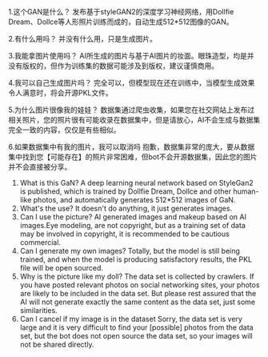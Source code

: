 1.这个GAN是什么？
发布基于styleGAN2的深度学习神经网络，用Dollfie Dream、Dollce等人形照片训练而成的，自动生成512*512图像的GAN。

2.有什么用吗？
并没有什么用，只是生成图片。

3.我能拿图片使用吗？
AI所生成的图片与基于AI图片的妆面。眼珠造型，均是并没有版权的，但作为训练集的数据可能涉及到版权，建议谨慎商用。

4.我可以自己生成图片吗？
完全可以，但模型现在还在训练中，当模型生成效果令人满意时，将会开源PKL文件。

5.为什么图片很像我的娃娃？
数据集通过爬虫收集，如果您在社交网站上发布过相关照片，您的照片很有可能收录在数据集中，但是请放心，AI不会生成与数据集完全一致的内容，仅仅是有些相似。

6.如果数据集中有我的图片，我可以取消吗
抱歉，数据集非常的庞大，要从数据集中找到您【可能存在】的照片非常困难，但bot不会开源数据集，因此您的图片并不会直接被分享。

1. What is this GaN?
A deep learning neural network based on StyleGan2 is published, which is trained by Dollfie Dream, Dollce and other human-like photos, and automatically generates 512*512 images of GaN.
2. What's the use?
It doesn't do anything, it just generates images.
3. Can I use the picture?
AI generated images and makeup based on AI images.Eye modeling, are not copyright, but as a training set of data may be involved in copyright, it is recommended to be cautious commercial.
4. Can I generate my own images?
Totally, but the model is still being trained, and when the model is producing satisfactory results, the PKL file will be open sourced.
5. Why is the picture like my doll?
The data set is collected by crawlers. If you have posted relevant photos on social networking sites, your photos are likely to be included in the data set. But please rest assured that the AI will not generate exactly the same content as the data set, just some similarities.
6. Can I cancel if my image is in the dataset
Sorry, the data set is very large and it is very difficult to find your [possible] photos from the data set, but the bot does not open source the data set, so your images will not be shared directly.
